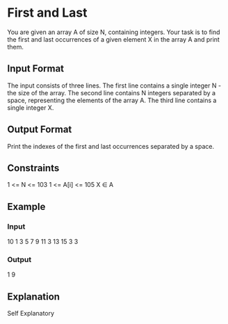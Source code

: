 # First and Last

You are given an array A of size N, containing integers. Your task is to find the first and last occurrences of a given element X in the array A and print them.

## Input Format

The input consists of three lines. The first line contains a single integer N - the size of the array. The second line contains N integers separated by a space, representing the elements of the array A. The third line contains a single integer X.

## Output Format

Print the indexes of the first and last occurrences separated by a space.

## Constraints

1 <= N <= 103
1 <= A[i] <= 105
X ∈ A

## Example

### Input

10
1 3 5 7 9 11 3 13 15 3
3

### Output

1 9

## Explanation

Self Explanatory

